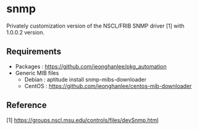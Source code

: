 snmp
===
Privately customization version of the NSCL/FRIB SNMP driver [1] with 1.0.0.2 version. 


## Requirements

* Packages : https://github.com/jeonghanlee/pkg_automation
* Generic MIB files
  * Debian : aptitude install snmp-mibs-downloader
  * CentOS : https://github.com/jeonghanlee/centos-mib-downloader
 
##

## Reference 
[1] https://groups.nscl.msu.edu/controls/files/devSnmp.html
